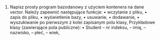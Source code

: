 1. Napisz prosty program bazodanowy z użyciem kontenera na dane vector. Należy zapewnić
następujące funkcje:
• wczytanie z pliku,
• zapis do pliku,
• wyświetlenie bazy,
• usuwanie,
• dodawanie,
• wyszukiwanie po pierwszym z kolei zapisanym polu klasy,
Przykładowe klasy (zawierające pola publiczne):
• Student
– nr indeksu,
– imię,
– nazwisko,
– płeć,
– wiek,